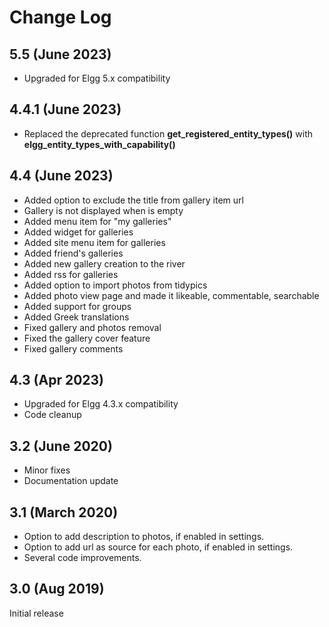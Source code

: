 # Change Log

## 5.5 (June 2023)

- Upgraded for Elgg 5.x compatibility

## 4.4.1 (June 2023)

- Replaced the deprecated function **get_registered_entity_types()** with **elgg_entity_types_with_capability()**

## 4.4 (June 2023)
- Added option to exclude the title from gallery item url
- Gallery is not displayed when is empty
- Added menu item for "my galleries"
- Added widget for galleries
- Added site menu item for galleries
- Added friend's galleries
- Added new gallery creation to the river
- Added rss for galleries
- Added option to import photos from tidypics
- Added photo view page and made it likeable, commentable, searchable
- Added support for groups
- Added Greek translations
- Fixed gallery and photos removal
- Fixed the gallery cover feature
- Fixed gallery comments

## 4.3 (Apr 2023)

- Upgraded for Elgg 4.3.x compatibility
- Code cleanup

## 3.2 (June 2020)

- Minor fixes
- Documentation update

## 3.1 (March 2020)

- Option to add description to photos, if enabled in settings.
- Option to add url as source for each photo, if enabled in settings.
- Several code improvements.

## 3.0 (Aug 2019)

Initial release
